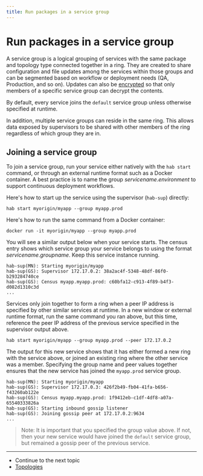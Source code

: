 ```yaml
---
title: Run packages in a service group
---
```


# Run packages in a service group
A service group is a logical grouping of services with the same package and topology type connected together in a ring. They are created to share configuration and file updates among the services within those groups and can be segmented based on workflow or deployment needs (QA, Production, and so on). Updates can also be [encrypted](/docs/run-packages-security#service-group-encryption) so that only members of a specific service group can decrypt the contents.

By default, every service joins the `default` service group unless otherwise specified at runtime.

In addition, multiple service groups can reside in the same ring. This allows data exposed by supervisors to be shared with other members of the ring regardless of which group they are in.

## Joining a service group
To join a service group, run your service either natively with the `hab start` command, or through an external runtime format such as a Docker container. A best practice is to name the group _servicename_._environment_ to support continuous deployment workflows.

Here's how to start up the service using the supervisor (`hab-sup`) directly:

    hab start myorigin/myapp --group myapp.prod

Here's how to run the same command from a Docker container:

    docker run -it myorigin/myapp --group myapp.prod

You will see a similar output below when your service starts. The census entry shows which service group your service belongs to using the format _servicename_._groupname_. Keep this service instance running.

    hab-sup(MN): Starting myorigin/myapp
    hab-sup(GS): Supervisor 172.17.0.2: 38a2ac4f-5348-48df-86f0-b293284740ce
    hab-sup(GS): Census myapp.myapp.prod: c60bfa12-c913-4f89-b4f3-d082d1310c3d
    ...

Services only join together to form a ring when a peer IP address is specified by other similar services at runtime.  In a new window or external runtime format, run the same command you ran above, but this time, reference the peer IP address of the previous service specified in the supervisor output above.

    hab start myorigin/myapp --group myapp.prod --peer 172.17.0.2

 The output for this new service shows that it has either formed a new ring with the service above, or joined an existing ring where the other service was a member. Specifying the group name and peer values together ensures that the new service has joined the `myapp.prod` service group.

    hab-sup(MN): Starting myorigin/myapp
    hab-sup(GS): Supervisor 172.17.0.3: 426f2b49-fb04-41fa-b656-f43260ab122e
    hab-sup(GS): Census myapp.myapp.prod: 1f9412eb-c1df-4df8-a07a-65540333826a
    hab-sup(GS): Starting inbound gossip listener
    hab-sup(GS): Joining gossip peer at 172.17.0.2:9634
    ...

> Note: It is important that you specified the group value above. If not, then your new service would have joined the `default` service group, but remained a gossip peer of the previous service.

<hr>
<ul class="main-content--link-nav">
  <li>Continue to the next topic</li>
  <li><a href="/docs/run-packages-topologies">Topologies</a></li>
</ul>
